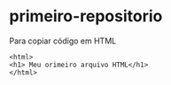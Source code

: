 # primeiro-repositorio

Para copiar código em HTML
```
<html>
<h1> Meu orimeiro arquivo HTML</h1>
</html>
```
